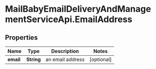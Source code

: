 # MailBabyEmailDeliveryAndManagementServiceApi.EmailAddress

## Properties
Name | Type | Description | Notes
------------ | ------------- | ------------- | -------------
**email** | **String** | an email address | [optional] 
